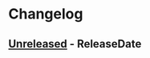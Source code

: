 # Changelog

<!-- next-header -->

## [Unreleased] - ReleaseDate

<!-- next-url -->

[unreleased]: https://github.com/mrvillage/col-combiner/compare/v0.0.0...HEAD
